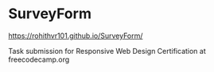 # SurveyForm

https://rohithvr101.github.io/SurveyForm/

Task submission for Responsive Web Design Certification at freecodecamp.org
